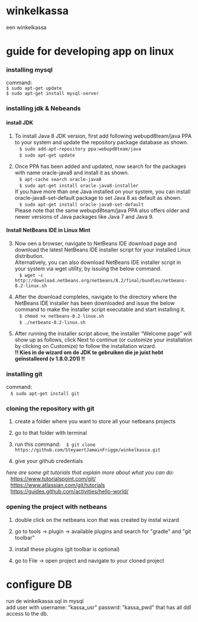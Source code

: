 # winkelkassa
een winkelkassa


# guide for developing app on linux

### installing mysql
command: <br />
`$ sudo apt-get update`<br/>
`$ sudo apt-get install mysql-server`<br />

### installing jdk & Nebeands
#### install JDK
1. To install Java 8 JDK version, first add following webupd8team/java PPA to your system and update the repository package database as shown.<br />
&nbsp;&nbsp;&nbsp;`$ sudo add-apt-repository ppa:webupd8team/java`<br/>
&nbsp;&nbsp;&nbsp;`$ sudo apt-get update`

2. Once PPA has been added and updated, now search for the packages with name oracle-java8 and install it as shown.<br />
&nbsp;&nbsp;&nbsp;`$ apt-cache search oracle-java8`<br />
&nbsp;&nbsp;&nbsp;`$ sudo apt-get install oracle-java8-installer`<br />
If you have more than one Java installed on your system, you can install oracle-java8-set-default package to set Java 8 as default as shown.<br />
&nbsp;&nbsp;&nbsp;`$ sudo apt-get install oracle-java8-set-default`<br />
Please note that the same webupd8team/java PPA also offers older and newer versions of Java packages like Java 7 and Java 9.

#### Install NetBeans IDE in Linux Mint
3. Now oen a browser, navigate to NetBeans IDE download page and download the latest NetBeans IDE installer script for your installed Linux distribution.<br />
Alternatively, you can also download NetBeans IDE installer script in your system via wget utility, by issuing the below command.<br />
&nbsp;&nbsp;&nbsp;`$ wget -c http://download.netbeans.org/netbeans/8.2/final/bundles/netbeans-8.2-linux.sh`

4. After the download completes, navigate to the directory where the NetBeans IDE installer has been downloaded and issue the below command to make the installer script executable and start installing it.<br />
&nbsp;&nbsp;&nbsp;`$ chmod +x netbeans-8.2-linux.sh`<br/>
&nbsp;&nbsp;&nbsp;`$ ./netbeans-8.2-linux.sh`

5. After running the installer script above, the installer “Welcome page” will show up as follows, click Next to continue (or customize your installation by clicking on Customize) to follow the installation wizard.<br />
**!! Kies in de wizard om de JDK te gebruiken die je juist hebt geïnstalleerd (v 1.8.0.201) !!**

### installing git
command: <br />
&nbsp;&nbsp;&nbsp;`$ sudo apt-get install git`

### cloning the repository with git
1. create a folder where you want to store all your netbeans projects

2. go to that folder with terminal

3. run this command:
&nbsp;&nbsp;&nbsp;`$ git clone https://github.com/SteyaertJamainFrigge/winkelkassa.git`

4. give your github credentials

_here are some git tutorials that explain more about what you can do:_ <br/>
&nbsp;&nbsp;&nbsp;https://www.tutorialspoint.com/git/<br/>
&nbsp;&nbsp;&nbsp;https://www.atlassian.com/git/tutorials<br/>
&nbsp;&nbsp;&nbsp;https://guides.github.com/activities/hello-world/


### opening the project with netbeans
1. double click on the netbeans icon that was created by instal wizard

2. go to tools -> plugin -> available plugins and search for "gradle" and "git toolbar"

3. install these plugins (git toolbar is optional)

4. go to File -> open project and navigate to your cloned project

# configure DB
run de winkelkassa.sql in mysql <br/>
add user with username: "kassa_usr" passwrd: "kassa_pwd" that has all ddl access to the db.

